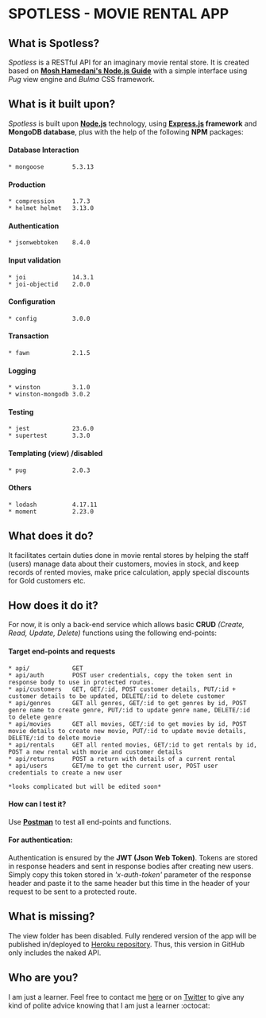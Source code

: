 # SPOTLESS - MOVIE RENTAL APP
## What is Spotless?
  *Spotless* is a RESTful API for an imaginary movie rental store. It is created based on __[Mosh Hamedani's Node.js Guide](https://www.udemy.com/nodejs-master-class/)__ with a simple interface using *Pug* view engine and *Bulma* CSS framework.
## What is it built upon?
  *Spotless* is built upon __[Node.js](https://nodejs.org/en/)__ technology, using __[Express.js](express.js) framework__ and __MongoDB database__, plus with the help of the following __NPM__ packages:
  #### Database Interaction
    * mongoose        5.3.13
  #### Production
    * compression     1.7.3
    * helmet helmet   3.13.0
  #### Authentication
    * jsonwebtoken    8.4.0
  #### Input validation
    * joi             14.3.1
    * joi-objectid    2.0.0
  #### Configuration
    * config          3.0.0
  #### Transaction
    * fawn            2.1.5
  #### Logging
    * winston         3.1.0
    * winston-mongodb 3.0.2
  #### Testing
    * jest            23.6.0
    * supertest       3.3.0
  #### Templating (view) /disabled
    * pug             2.0.3
  #### Others
    * lodash          4.17.11
    * moment          2.23.0
## What does it do?
  It facilitates certain duties done in movie rental stores by helping the staff (users) manage data about their customers, movies in stock, and keep records of rented movies, make price calculation, apply special discounts for Gold customers etc.
## How does it do it?
  For now, it is only a back-end service which allows basic __CRUD__ *(Create, Read, Update, Delete)* functions using the following end-points:
#### Target end-points and requests
    * api/            GET
    * api/auth        POST user credentials, copy the token sent in response body to use in protected routes.
    * api/customers   GET, GET/:id, POST customer details, PUT/:id + customer details to be updated, DELETE/:id to delete customer
    * api/genres      GET all genres, GET/:id to get genres by id, POST genre name to create genre, PUT/:id to update genre name, DELETE/:id to delete genre 
    * api/movies      GET all movies, GET/:id to get movies by id, POST movie details to create new movie, PUT/:id to update movie details, DELETE/:id to delete movie
    * api/rentals     GET all rented movies, GET/:id to get rentals by id, POST a new rental with movie and customer details
    * api/returns     POST a return with details of a current rental
    * api/users       GET/me to get the current user, POST user credentials to create a new user
    
    *looks complicated but will be edited soon*
#### How can I test it?
  Use [__Postman__](https://www.getpostman.com/) to test all end-points and functions.
  #### For authentication:
  Authentication is ensured by the __JWT (Json Web Token)__. Tokens are stored in response headers and sent in response bodies after creating new users. Simply copy this token stored in *'x-auth-token'* parameter of the response header and paste it to the same header but this time in the header of your request to be sent to a protected route.
## What is missing?
  The view folder has been disabled. Fully rendered version of the app will be published in/deployed to [Heroku repository](https://spotless-rental.herokuapp.com/). Thus, this version in GitHub only includes the naked API.
## Who are you?
  I am just a learner. Feel free to contact me [here](mustafa.kursun@yandex.com) or on [Twitter](https://twitter.com/KursunMust) to give any kind of polite advice knowing that I am just a learner :octocat:
